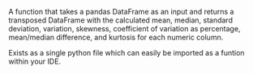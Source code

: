 A function that takes a pandas DataFrame as an input and returns a transposed DataFrame with the calculated mean, median, standard deviation,
variation, skewness, coefficient of variation as percentage, mean/median difference, and kurtosis for each numeric column.

Exists as a single python file which can easily be imported as a funtion within your IDE.
